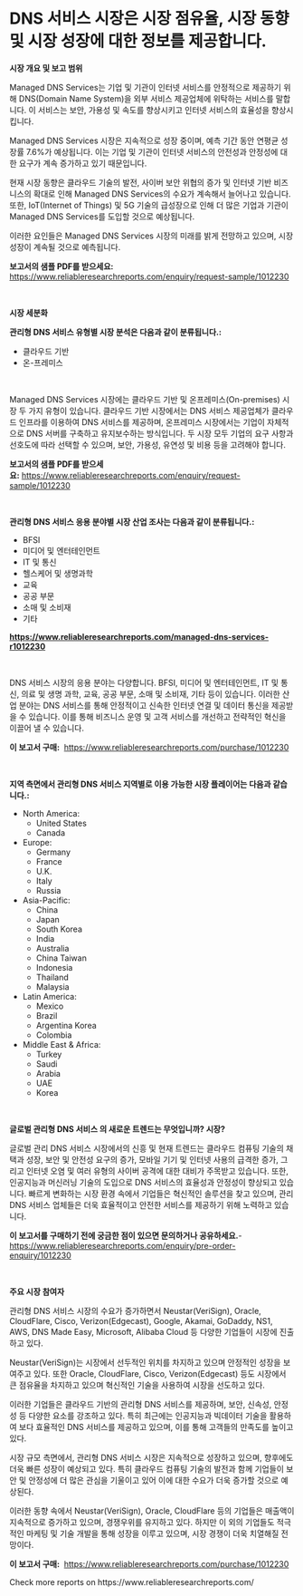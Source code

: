 <p><h1>DNS 서비스 시장은 시장 점유율, 시장 동향 및 시장 성장에 대한 정보를 제공합니다.</h1></p><p><strong>시장 개요 및 보고 범위</strong></p>
<p><p>Managed DNS Services는 기업 및 기관이 인터넷 서비스를 안정적으로 제공하기 위해 DNS(Domain Name System)을 외부 서비스 제공업체에 위탁하는 서비스를 말합니다. 이 서비스는 보안, 가용성 및 속도를 향상시키고 인터넷 서비스의 효율성을 향상시킵니다.</p><p>Managed DNS Services 시장은 지속적으로 성장 중이며, 예측 기간 동안 연평균 성장률 7.6%가 예상됩니다. 이는 기업 및 기관이 인터넷 서비스의 안전성과 안정성에 대한 요구가 계속 증가하고 있기 때문입니다.</p><p>현재 시장 동향은 클라우드 기술의 발전, 사이버 보안 위협의 증가 및 인터넷 기반 비즈니스의 확대로 인해 Managed DNS Services의 수요가 계속해서 늘어나고 있습니다. 또한, IoT(Internet of Things) 및 5G 기술의 급성장으로 인해 더 많은 기업과 기관이 Managed DNS Services를 도입할 것으로 예상됩니다.</p><p>이러한 요인들은 Managed DNS Services 시장의 미래를 밝게 전망하고 있으며, 시장 성장이 계속될 것으로 예측됩니다.</p></p>
<p><strong>보고서의 샘플 PDF를 받으세요:</strong> <a href="https://www.reliableresearchreports.com/enquiry/request-sample/1012230">https://www.reliableresearchreports.com/enquiry/request-sample/1012230</a></p>
<p>&nbsp;</p>
<p><strong>시장 세분화</strong></p>
<p><strong>관리형 DNS 서비스 유형별 시장 분석은 다음과 같이 분류됩니다.:</strong></p>
<p><ul><li>클라우드 기반</li><li>온-프레미스</li></ul></p>
<p>&nbsp;</p>
<p><p>Managed DNS Services 시장에는 클라우드 기반 및 온프레미스(On-premises) 시장 두 가지 유형이 있습니다. 클라우드 기반 시장에서는 DNS 서비스 제공업체가 클라우드 인프라를 이용하여 DNS 서비스를 제공하며, 온프레미스 시장에서는 기업이 자체적으로 DNS 서버를 구축하고 유지보수하는 방식입니다. 두 시장 모두 기업의 요구 사항과 선호도에 따라 선택할 수 있으며, 보안, 가용성, 유연성 및 비용 등을 고려해야 합니다.</p></p>
<p><strong>보고서의 샘플 PDF를 받으세요:</strong>&nbsp;<a href="https://www.reliableresearchreports.com/enquiry/request-sample/1012230">https://www.reliableresearchreports.com/enquiry/request-sample/1012230</a></p>
<p>&nbsp;</p>
<p><strong> 관리형 DNS 서비스 응용 분야별 시장 산업 조사는 다음과 같이 분류됩니다.:</strong></p>
<p><ul><li>BFSI</li><li>미디어 및 엔터테인먼트</li><li>IT 및 통신</li><li>헬스케어 및 생명과학</li><li>교육</li><li>공공 부문</li><li>소매 및 소비재</li><li>기타</li></ul></p>
<p><strong><a href="https://www.reliableresearchreports.com/managed-dns-services-r1012230">https://www.reliableresearchreports.com/managed-dns-services-r1012230</a></strong></p>
<p>&nbsp;</p>
<p><p>DNS 서비스 시장의 응용 분야는 다양합니다. BFSI, 미디어 및 엔터테인먼트, IT 및 통신, 의료 및 생명 과학, 교육, 공공 부문, 소매 및 소비재, 기타 등이 있습니다. 이러한 산업 분야는 DNS 서비스를 통해 안정적이고 신속한 인터넷 연결 및 데이터 통신을 제공받을 수 있습니다. 이를 통해 비즈니스 운영 및 고객 서비스를 개선하고 전략적인 혁신을 이끌어 낼 수 있습니다.</p></p>
<p><strong>이 보고서 구매:</strong>&nbsp; <a href="https://www.reliableresearchreports.com/purchase/1012230">https://www.reliableresearchreports.com/purchase/1012230</a></p>
<p>&nbsp;</p>
<p><strong>지역 측면에서 관리형 DNS 서비스 지역별로 이용 가능한 시장 플레이어는 다음과 같습니다.:</strong></p>
<p><ul>
    <li>
        North America:
        <ul>
            <li>United States</li>
            <li>Canada</li>
        </ul>
    </li>
    <li>
        Europe:
        <ul>
            <li>Germany</li>
            <li>France</li>
            <li>U.K.</li>
            <li>Italy</li>
            <li>Russia</li>
        </ul>
    </li>
    <li>
        Asia-Pacific:
        <ul>
            <li>China</li>
            <li>Japan</li>
            <li>South Korea</li>
            <li>India</li>
            <li>Australia</li>
            <li>China Taiwan</li>
            <li>Indonesia</li>
            <li>Thailand</li>
            <li>Malaysia</li>
        </ul>
    </li>
    <li>
        Latin America:
        <ul>
            <li>Mexico</li>
            <li>Brazil</li>
            <li>Argentina Korea</li>
            <li>Colombia</li>
        </ul>
    </li>
    <li>
        Middle East & Africa:
        <ul>
            <li>Turkey</li>
            <li>Saudi</li>
            <li>Arabia</li>
            <li>UAE</li>
            <li>Korea</li>
        </ul>
    </li>
    </ul></p>
<p>&nbsp;</p>
<p><strong>글로벌 관리형 DNS 서비스 의 새로운 트렌드는 무엇입니까? 시장?</strong></p>
<p><p>글로벌 관리 DNS 서비스 시장에서의 신흥 및 현재 트렌드는 클라우드 컴퓨팅 기술의 채택과 성장, 보안 및 안전성 요구의 증가, 모바일 기기 및 인터넷 사용의 급격한 증가, 그리고 인터넷 오염 및 여러 유형의 사이버 공격에 대한 대비가 주목받고 있습니다. 또한, 인공지능과 머신러닝 기술의 도입으로 DNS 서비스의 효율성과 안정성이 향상되고 있습니다. 빠르게 변화하는 시장 환경 속에서 기업들은 혁신적인 솔루션을 찾고 있으며, 관리 DNS 서비스 업체들은 더욱 효율적이고 안전한 서비스를 제공하기 위해 노력하고 있습니다.</p></p>
<p><strong>이 보고서를 구매하기 전에 궁금한 점이 있으면 문의하거나 공유하세요.</strong>- <a href="https://www.reliableresearchreports.com/enquiry/pre-order-enquiry/1012230">https://www.reliableresearchreports.com/enquiry/pre-order-enquiry/1012230</a></p>
<p>&nbsp;</p>
<p><strong>주요 시장 참여자</strong></p>
<p><p>관리형 DNS 서비스 시장의 수요가 증가하면서 Neustar(VeriSign), Oracle, CloudFlare, Cisco, Verizon(Edgecast), Google, Akamai, GoDaddy, NS1, AWS, DNS Made Easy, Microsoft, Alibaba Cloud 등 다양한 기업들이 시장에 진출하고 있다.</p><p>Neustar(VeriSign)는 시장에서 선두적인 위치를 차지하고 있으며 안정적인 성장을 보여주고 있다. 또한 Oracle, CloudFlare, Cisco, Verizon(Edgecast) 등도 시장에서 큰 점유율을 차지하고 있으며 혁신적인 기술을 사용하여 시장을 선도하고 있다.</p><p>이러한 기업들은 클라우드 기반의 관리형 DNS 서비스를 제공하며, 보안, 신속성, 안정성 등 다양한 요소를 강조하고 있다. 특히 최근에는 인공지능과 빅데이터 기술을 활용하여 보다 효율적인 DNS 서비스를 제공하고 있으며, 이를 통해 고객들의 만족도를 높이고 있다.</p><p>시장 규모 측면에서, 관리형 DNS 서비스 시장은 지속적으로 성장하고 있으며, 향후에도 더욱 빠른 성장이 예상되고 있다. 특히 클라우드 컴퓨팅 기술의 발전과 함께 기업들이 보안 및 안정성에 더 많은 관심을 기울이고 있어 이에 대한 수요가 더욱 증가할 것으로 예상된다.</p><p>이러한 동향 속에서 Neustar(VeriSign), Oracle, CloudFlare 등의 기업들은 매출액이 지속적으로 증가하고 있으며, 경쟁우위를 유지하고 있다. 하지만 이 외의 기업들도 적극적인 마케팅 및 기술 개발을 통해 성장을 이루고 있으며, 시장 경쟁이 더욱 치열해질 전망이다.</p></p>
<p><strong>이 보고서 구매:</strong>&nbsp;&nbsp;<a href="https://www.reliableresearchreports.com/purchase/1012230">https://www.reliableresearchreports.com/purchase/1012230</a></p>
<p>Check more reports on https://www.reliableresearchreports.com/</p>